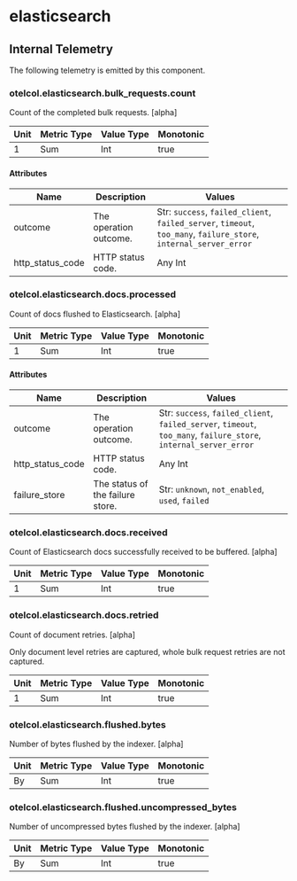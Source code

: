 [comment]: <> (Code generated by mdatagen. DO NOT EDIT.)

# elasticsearch

## Internal Telemetry

The following telemetry is emitted by this component.

### otelcol.elasticsearch.bulk_requests.count

Count of the completed bulk requests. [alpha]

| Unit | Metric Type | Value Type | Monotonic |
| ---- | ----------- | ---------- | --------- |
| 1 | Sum | Int | true |

#### Attributes

| Name | Description | Values |
| ---- | ----------- | ------ |
| outcome | The operation outcome. | Str: ``success``, ``failed_client``, ``failed_server``, ``timeout``, ``too_many``, ``failure_store``, ``internal_server_error`` |
| http_status_code | HTTP status code. | Any Int |

### otelcol.elasticsearch.docs.processed

Count of docs flushed to Elasticsearch. [alpha]

| Unit | Metric Type | Value Type | Monotonic |
| ---- | ----------- | ---------- | --------- |
| 1 | Sum | Int | true |

#### Attributes

| Name | Description | Values |
| ---- | ----------- | ------ |
| outcome | The operation outcome. | Str: ``success``, ``failed_client``, ``failed_server``, ``timeout``, ``too_many``, ``failure_store``, ``internal_server_error`` |
| http_status_code | HTTP status code. | Any Int |
| failure_store | The status of the failure store. | Str: ``unknown``, ``not_enabled``, ``used``, ``failed`` |

### otelcol.elasticsearch.docs.received

Count of Elasticsearch docs successfully received to be buffered. [alpha]

| Unit | Metric Type | Value Type | Monotonic |
| ---- | ----------- | ---------- | --------- |
| 1 | Sum | Int | true |

### otelcol.elasticsearch.docs.retried

Count of document retries. [alpha]

Only document level retries are captured, whole bulk request retries are not captured.

| Unit | Metric Type | Value Type | Monotonic |
| ---- | ----------- | ---------- | --------- |
| 1 | Sum | Int | true |

### otelcol.elasticsearch.flushed.bytes

Number of bytes flushed by the indexer. [alpha]

| Unit | Metric Type | Value Type | Monotonic |
| ---- | ----------- | ---------- | --------- |
| By | Sum | Int | true |

### otelcol.elasticsearch.flushed.uncompressed_bytes

Number of uncompressed bytes flushed by the indexer. [alpha]

| Unit | Metric Type | Value Type | Monotonic |
| ---- | ----------- | ---------- | --------- |
| By | Sum | Int | true |
